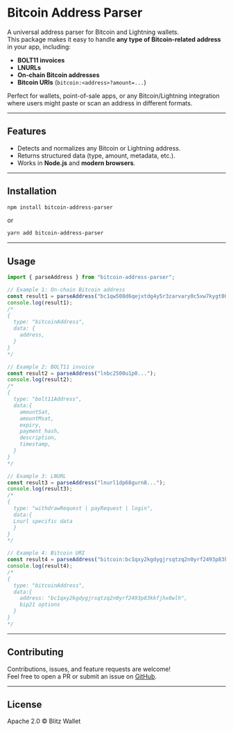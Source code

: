 # Bitcoin Address Parser

A universal address parser for Bitcoin and Lightning wallets.  
This package makes it easy to handle **any type of Bitcoin-related address** in your app, including:

- **BOLT11 invoices**
- **LNURLs**
- **On-chain Bitcoin addresses**
- **Bitcoin URIs** (`bitcoin:<address>?amount=...`)

Perfect for wallets, point-of-sale apps, or any Bitcoin/Lightning integration where users might paste or scan an address in different formats.

---

## Features

- Detects and normalizes any Bitcoin or Lightning address.
- Returns structured data (type, amount, metadata, etc.).
- Works in **Node.js** and **modern browsers**.

---

## Installation

```bash
npm install bitcoin-address-parser
```

or

```bash
yarn add bitcoin-address-parser
```

---

## Usage

```js
import { parseAddress } from "bitcoin-address-parser";

// Example 1: On-chain Bitcoin address
const result1 = parseAddress("bc1qw508d6qejxtdg4y5r3zarvary0c5xw7kygt080");
console.log(result1);
/*
{
  type: "bitcoinAddress",
  data: {
    address,
  }
}
*/

// Example 2: BOLT11 invoice
const result2 = parseAddress("lnbc2500u1p0...");
console.log(result2);
/*
{
  type: "bolt11Address",
  data:{
    amountSat,
    amountMsat,
    expiry,
    payment_hash,
    description,
    timestamp,
  }
}
*/

// Example 3: LNURL
const result3 = parseAddress("lnurl1dp68gurn8...");
console.log(result3);
/*
{
  type: "withdrawRequest | payRequest | login",
  data:{
  Lnurl specific data
  }
}
*/

// Example 4: Bitcoin URI
const result4 = parseAddress("bitcoin:bc1qxy2kgdygjrsqtzq2n0yrf2493p83kkfjhx0wlh?amount=0.001");
console.log(result4);
/*
{
  type: "bitcoinAddress",
  data:{
    address: "bc1qxy2kgdygjrsqtzq2n0yrf2493p83kkfjhx0wlh",
    bip21 options
  }
}
*/
```
---

## Contributing

Contributions, issues, and feature requests are welcome!  
Feel free to open a PR or submit an issue on [GitHub](../../issues).

---

## License

Apache 2.0 © Blitz Wallet
